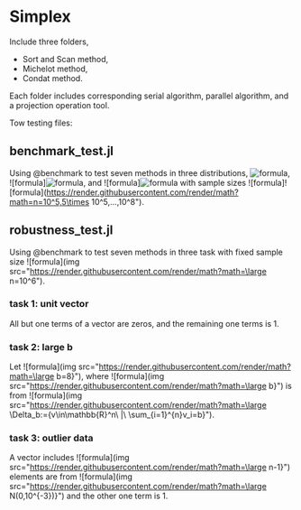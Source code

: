 # Simplex
Include three folders,
- Sort and Scan method,
- Michelot method,
- Condat method.

Each folder includes corresponding serial algorithm, parallel algorithm, and a projection operation tool.

Tow testing files:
## benchmark_test.jl
Using @benchmark to test seven methods in three distributions, ![formula](https://render.githubusercontent.com/render/math?math=U[0,1]), ![formula]![formula](https://render.githubusercontent.com/render/math?math=N(0,1)), and ![formula]![formula](https://render.githubusercontent.com/render/math?math=N(0,10^{-3})") with sample sizes ![formula]![formula](https://render.githubusercontent.com/render/math?math=n=10^5,5\times 10^5,...,10^8").

## robustness_test.jl
Using @benchmark to test seven methods in three task with fixed sample size ![formula](img src="https://render.githubusercontent.com/render/math?math=\large n=10^6").

### task 1: unit vector
All but one terms of a vector are zeros, and the remaining one terms is 1.

### task 2: large b
Let ![formula](img src="https://render.githubusercontent.com/render/math?math=\large b=8\}"), where ![formula](img src="https://render.githubusercontent.com/render/math?math=\large b\}") is from ![formula](img src="https://render.githubusercontent.com/render/math?math=\large \Delta_b:=\{v\in\mathbb{R}^n\ |\ \sum_{i=1}^{n}v_i=b\}").

### task 3: outlier data
A vector includes ![formula](img src="https://render.githubusercontent.com/render/math?math=\large n-1\}") elements are from ![formula](img src="https://render.githubusercontent.com/render/math?math=\large N(0,10^{-3})\}") and the other one term is 1.
